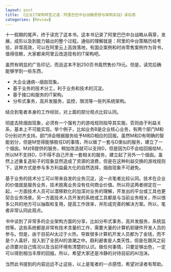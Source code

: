 ```yaml
---
layout: post
title: 《企业IT架构转型之道：阿里巴巴中台战略思想与架构实战》读后感
categories: [Review]
---
```




十一假期的尾声，终于读完了这本书。这本书记录了阿里巴巴中台战略从萌芽，发展，成形以及到能力输出的整个过程。通俗的理解就是：阿里的中台策略历经考验，非常高效，可以在阿里云上高效落地，有国企案例和时尚零售案例作为背书，值得信赖，大家都来阿里云改造现有的IT架构吧。

虽然有明显的广告印记，而且这本不到250页书竟然售价79元。但是，读完后确能够学到一些东西，

* 大企业通病--烟囱现象。
* 基于业务的技术分工，利于业务和技术的沉淀。
* 基于接口和服务的IT架构。
* 分布式事务，高并发服务，监控，限流等一些列系统架构。

结合到笔者本身的工作经验，对上面的部分观点比较认同。

彻底去除烟囱现象，必须有一个强有力的游戏规则指导其实施，否则由于利益关系，基本上不可能实现。举个例子，比如业务B是企业核心业务，有两个部门M和D分别对齐支持。部门B会根据服务给予M和D相应的回报。虽然M和D有明确的智能划分，但是M觉得能够胜任D的事情，所以做了一套与D类似的服务，建立了一个烟囱。M对B提供的服务，稍加改造就可以支持D，但是因为D不会给回报给M，所以M不支持D，D不得不自己开发一套相关的服务，建立起了另外一个烟囱。虽然上述重复造轮子的现象显然造成了资源的浪费，但是在这种利益交换的游戏规则下，这种方式是参与多方利益最大化的自然选择，烟囱现象不可避免。

基于业务的技术分工可以带来自发的业务沉淀，这一点笔者比较认同。技术在企业的价值就是服务业务，技术脱离业务没有任何商业价值。所以将这两者绑定在一起，一方面技术人员可以潜移默化的加深对业务的理解，开发出的平台或工具也更契合业务场景。另一方面技术人员开发的系统或工具都是与当前业务相关，所以很多公共的地方可以抽取和复用，提高工作效率，并形成完善的解决方案。所以，笔者非常认同此观点。

书中谈到了非常多的企业架构方面的分享，比如分布式事务，高并发服务，系统监控等。这些系统都是非常有技术含量的工作，需要大量的计算机软硬件开发人员的参与。但是，由于目前AI太过于火热，导致很多计算机开发人员都为了金钱，而不是个人喜好，投入到了全民AI的浪潮之中。趋利避害是人类天性，但是在跟风之前必须要对自己情况以及当前环境有清楚的认识。做任何事情，只要足够出色，一定可以得到相当丰厚的回报。所以，希望大家还是冷静的对待目前的AI泡沫。

当然此书提到的内容远远不止这些，以上是笔者的一点感悟，希望对读者有帮助。













